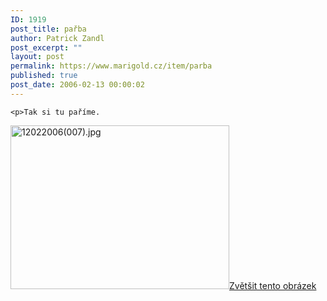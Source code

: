 ```yaml
---
ID: 1919
post_title: pařba
author: Patrick Zandl
post_excerpt: ""
layout: post
permalink: https://www.marigold.cz/item/parba
published: true
post_date: 2006-02-13 00:00:02
---
```

	<p>Tak si tu paříme.
</p><div class="box"><img src="/wp-content/uploads/1/thumb-62101609.jpg" alt="12022006(007).jpg" width="350" height="262" /><a href="/wp-content/uploads/1/mms-62101609.jpg" title="Zvětšit tento obrázek" onclick="window.open('/wp-content/1/mms-62101609.jpg','Zvětšit tento obrázek','width=1280,height=960,directories=no,location=no,menubar=no,scrollbars=no,status=no,toolbar=no,resizable=no');return false">Zvětšit tento obrázek</a></div>